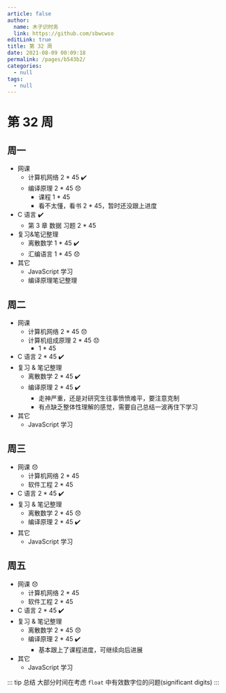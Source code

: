 ```yaml
---
article: false
author: 
  name: 木子识时务
  link: https://github.com/sbwcwso
editLink: true
title: 第 32 周
date: 2021-08-09 00:09:18
permalink: /pages/b543b2/
categories: 
  - null
tags: 
  - null
---
```


# 第 32 周

## 周一

* 网课
  * 计算机网络 2 * 45 ✔️
  * 编译原理 2 * 45 😞
    * 课程 1 * 45
    * 看不太懂，看书 2 * 45，暂时还没跟上进度
* C 语言 ✔️
  * 第 3 章 数据 习题 2 * 45
* 复习&笔记整理
  * 离散数学 1 * 45 ✔️
  * 汇编语言 1 * 45 😞
* 其它
  * JavaScript 学习
  * 编译原理笔记整理

## 周二

* 网课
  * 计算机网络 2 * 45  😞
  * 计算机组成原理 2 * 45 😞
    * 1 * 45
* C 语言 2 * 45 ✔️
* 复习 & 笔记整理
  * 离散数学 2 * 45  ✔️
  * 编译原理 2 * 45 ✔️
    * 走神严重，还是对研究生往事愤愤难平，要注意克制
    * 有点缺乏整体性理解的感觉，需要自己总结一波再住下学习
* 其它
  * JavaScript 学习

## 周三

* 网课  😞
  * 计算机网络 2 * 45
  * 软件工程 2 * 45
* C 语言 2 * 45  ✔️
* 复习 & 笔记整理
  * 离散数学 2 * 45 😞
  * 编译原理 2 * 45  ✔️
* 其它
  * JavaScript 学习

## 周五

* 网课  😞
  * 计算机网络 2 * 45
  * 软件工程 2 * 45
* C 语言 2 * 45  ✔️
* 复习 & 笔记整理
  * 离散数学 2 * 45  😞
  * 编译原理 2 * 45 ✔️
    * 基本跟上了课程进度，可继续向后进展
* 其它
  * JavaScript 学习

::: tip 总结
大部分时间在考虑 `float` 中有效数字位的问题(significant digits)
:::

